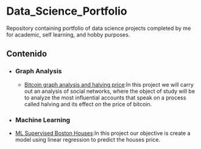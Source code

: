 # Data_Science_Portfolio
Repository containing portfolio of data science projects completed by me for academic, self learning, and hobby purposes.


## Contenido

- ### Graph Analysis

     - [Bitcoin graph analysis and halving price](https://github.com/ivansanchezrosa/Data_Science_Portfolio/blob/main/Graph%20Analysis/Halving%20y%20bitcoin/Halving%20y%20precio%20bitcoin.ipynb):In this project we will carry out an analysis of social networks, where the object of study will be to analyze the most influential accounts that speak on a process called halving and its effect on the price of bitcoin. 
     


- ### Machine Learning
   
 - [ML Supervised Boston Houses](https://github.com/ivansanchezrosa/Data_Science_Portfolio/blob/main/Machine%20Learning/Boston-Houses/ML_Boston_Houses_Prices.ipynb):In this project our objective is create a model using linear regression to predict the houses price. 
